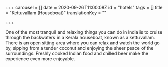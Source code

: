 +++
carousel = []
date = 2020-09-26T11:00:08Z
id = "hotels"
tags = []
title = "Kettuvallam (Houseboat)"
translationKey = ""

+++

One of the most tranquil and relaxing things you can do in India is to cruise through the backwaters in a Kerala houseboat, known as a kettuvallam. There is an open sitting area where you can relax and watch the world go by, sipping from a tender coconut and enjoying the sheer peace of the surroundings. Freshly cooked Indian food and chilled beer make the experience even more enjoyable.